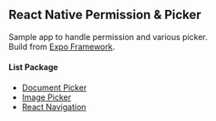## React Native Permission & Picker ##
Sample app to handle permission and various picker.  
Build from [Expo Framework](https://expo.dev/).  

#### List Package ####
- [Document Picker](https://docs.expo.dev/versions/latest/sdk/document-picker/)
- [Image Picker](https://docs.expo.dev/versions/latest/sdk/imagepicker/)
- [React Navigation](https://reactnavigation.org/)